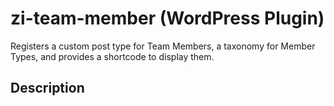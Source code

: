 # zi-team-member (WordPress Plugin)
Registers a custom post type for Team Members, a taxonomy for Member Types, and provides a shortcode to display them.
## Description

